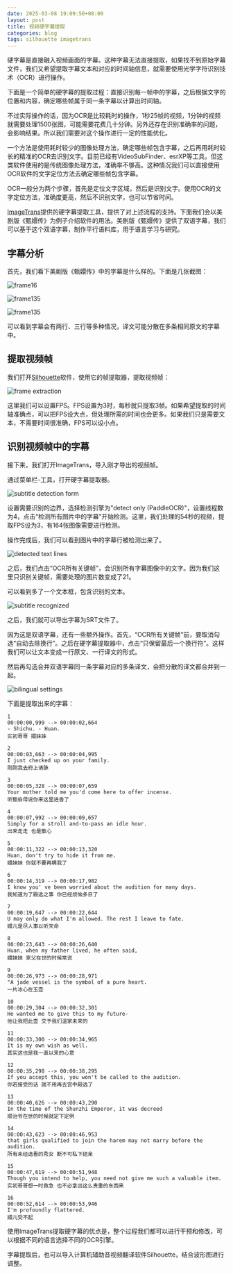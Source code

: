 ```yaml
---
date: 2025-03-08 19:09:50+08:00
layout: post
title: 视频硬字幕提取
categories: blog
tags: silhouette imagetrans
---
```


硬字幕是直接融入视频画面的字幕。这种字幕无法直接提取，如果找不到原始字幕文件，我们又希望提取字幕文本和对应的时间轴信息，就需要使用光学字符识别技术（OCR）进行操作。

下面是一个简单的硬字幕的提取过程：直接识别每一帧中的字幕，之后根据文字的位置和内容，确定哪些帧属于同一条字幕以计算出时间轴。

不过实际操作的话，因为OCR是比较耗时的操作，1秒25帧的视频，1分钟的视频就需要处理1500张图，可能需要花费几十分钟。另外还存在识别准确率的问题，会影响结果。所以我们需要对这个操作进行一定的性能优化。

一个方法是使用耗时较少的图像处理方法，确定哪些帧包含字幕，之后再用耗时较长的精准的OCR去识别文字。目前已经有VideoSubFinder、esrXP等工具。但这类软件使用的是传统图像处理方法，准确率不够高。这种情况我们可以直接使用OCR软件的文字定位方法去确定哪些帧包含字幕。

OCR一般分为两个步骤，首先是定位文字区域，然后是识别文字。使用OCR的文字定位方法，准确度更高，然后不识别文字，也可以节省时间。

[ImageTrans](/zh/imagetrans/)提供的硬字幕提取工具，提供了对上述流程的支持。下面我们会以美剧版《甄嬛传》为例子介绍软件的用法。美剧版《甄嬛传》提供了双语字幕，我们可以基于这个双语字幕，制作平行语料库，用于语言学习与研究。

## 字幕分析

首先，我们看下美剧版《甄嬛传》中的字幕是什么样的。下面是几张截图：

![frame16](/album/hardcoded-subtitle-extraction/frame16.jpg)

![frame135](/album/hardcoded-subtitle-extraction/frame135.jpg)

![frame135](/album/hardcoded-subtitle-extraction/frame137.jpg)

可以看到字幕会有两行、三行等多种情况，译文可能分散在多条相同原文的字幕中。

## 提取视频帧

我们打开[Silhouette](/zh/silhouette/)软件，使用它的帧提取器，提取视频帧：

![frame extraction](/album/hardcoded-subtitle-extraction/frame-extraction.jpg)


这里我们可以设置FPS。FPS设置为3时，每秒就只提取3帧。如果希望提取的时间轴准确点，可以把FPS设大点，但处理所需的时间也会更多。如果我们只是需要文本，不需要时间很准确，FPS可以设小点。

## 识别视频帧中的字幕

接下来，我们打开ImageTrans，导入刚才导出的视频帧。

通过菜单栏-工具，打开硬字幕提取器。

![subtitle detection form](/album/hardcoded-subtitle-extraction/subtitle-detection-form.jpg)

设置需要识别的边界，选择检测引擎为"detect only (PaddleOCR)"，设置线程数为4，点击“检测所有图片中的字幕”开始检测。这里，我们处理的54秒的视频，提取FPS设为3，有164张图像需要进行检测。

操作完成后，我们可以看到图片中的字幕行被检测出来了。

![detected text lines](/album/hardcoded-subtitle-extraction/detected-text-lines.jpg)

之后，我们点击“OCR所有关键帧”，会识别所有字幕图像中的文字。因为我们这里只识别关键帧，需要处理的图片数变成了21。

可以看到多了一个文本框，包含识别的文本。

![subtitle recognized](/album/hardcoded-subtitle-extraction/subtitle-recognized.jpg)

之后，我们就可以导出字幕为SRT文件了。

因为这是双语字幕，还有一些额外操作。首先，“OCR所有关键帧”前，要取消勾选“自动去除换行”。之后在硬字幕提取器中，点击“只保留最后一个换行符”。这样我们可以让文本变成一行原文、一行译文的形式。

然后再勾选合并双语字幕同一条字幕对应的多条译文，会把分散的译文都合并到一起。

![bilingual settings](/album/hardcoded-subtitle-extraction/bilingual-settings.jpg)

下面是提取出来的字幕：

```srt
1
00:00:00,999 --> 00:00:02,664
- Shichu. - Huan.
实初哥哥 嬛妹妹

2
00:00:03,663 --> 00:00:04,995
I just checked up on your family.
刚刚我去府上请脉

3
00:00:05,328 --> 00:00:07,659
Your mother told me you'd come here to offer incense.
听甄伯母说你来这里进香了

4
00:00:07,992 --> 00:00:09,657
Simply for a stroll and-to-pass an idle hour.
出来走走 也是散心

5
00:00:11,322 --> 00:00:13,320
Huan, don't try to hide it from me.
嬛妹妹 你就不要再瞒我了

6
00:00:14,319 --> 00:00:17,982
I know you' ve been worried about the audition for many days.
我知道为了殿选之事 你已经烦恼多日了

7
00:00:19,647 --> 00:00:22,644
U may only do what I'm allowed. The rest I leave to fate.
嬛儿是尽人事以听天命

8
00:00:23,643 --> 00:00:26,640
Huan, when my father lived, he often said,
嬛妹妹 家父在世的时候常说

9
00:00:26,973 --> 00:00:28,971
"A jade vessel is the symbol of a pure heart.
一片冰心在玉壶

10
00:00:29,304 --> 00:00:32,301
He wanted me to give this to my future-
他让我把此壶 交予我们温家未来的

11
00:00:33,300 --> 00:00:34,965
It is my own wish as well.
其实这也是我一直以来的心意

12
00:00:35,298 --> 00:00:38,295
If you accept this, you won't be called to the audition.
你若接受的话 就不用再去宫中殿选了

13
00:00:40,626 --> 00:00:43,290
In the time of the Shunzhi Emperor, it was decreed
顺治爷在世的时候就定下定例

14
00:00:43,623 --> 00:00:46,953
that girls qualified to join the harem may not marry before the audition.
所有未经选看的秀女 断不可私下结亲

15
00:00:47,619 --> 00:00:51,948
Though you intend to help, you need not give me such a valuable item.
实初哥哥想一时救急 也不必拿出这么贵重的东西来

16
00:00:52,614 --> 00:00:53,946
I'm profoundly flattered.
嬛儿受不起

```

使用ImageTrans提取硬字幕的优点是，整个过程我们都可以进行干预和修改，可以根据不同的语言选择不同的OCR引擎。

字幕提取后，也可以导入计算机辅助音视频翻译软件Silhouette，结合波形图进行调整。
